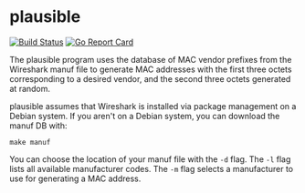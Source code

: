 plausible
=========

[![Build Status](https://travis-ci.org/alrs/plausible.svg?branch=master)](https://travis-ci.org/alrs/plausible)
[![Go Report Card](https://goreportcard.com/badge/github.com/alrs/plausible)](https://goreportcard.com/report/github.com/alrs/plausible)

The plausible program uses the database of MAC vendor prefixes from the
Wireshark manuf file to generate MAC addresses with the first three
octets corresponding to a desired vendor, and the second three octets
generated at random.

plausible assumes that Wireshark is installed via package management on
a Debian system. If you aren't on a Debian system, you can download the
manuf DB with:

`make manuf`

You can choose the location of your manuf file with the `-d` flag.
The `-l` flag lists all available manufacturer codes.
The `-m` flag selects a manufacturer to use for generating a MAC address.
